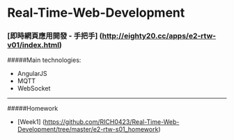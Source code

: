 # Real-Time-Web-Development

### [即時網頁應用開發 - 手把手] (http://eighty20.cc/apps/e2-rtw-v01/index.html)

#####Main technologies:
- AngularJS
- MQTT
- WebSocket

---------------
#####Homework
- [Week1] (https://github.com/RICH0423/Real-Time-Web-Development/tree/master/e2-rtw-s01_homework)
